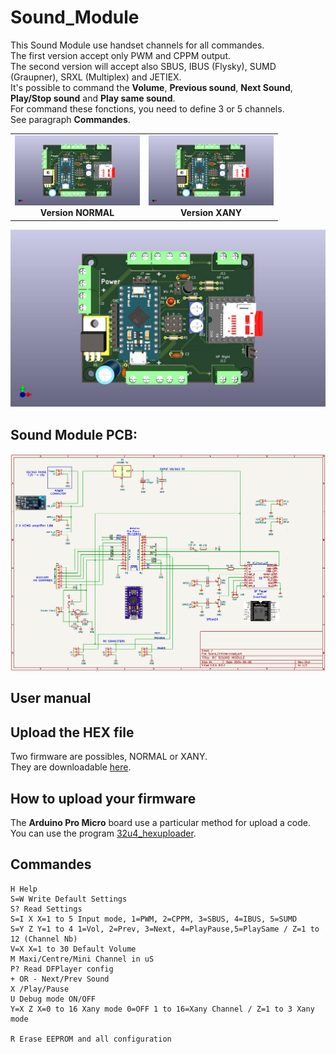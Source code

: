 # Sound_Module

This Sound Module use handset channels for all commandes.  
The first version accept only PWM and CPPM output.  
The second version will accept also SBUS, IBUS (Flysky), SUMD (Graupner), SRXL (Multiplex) and JETIEX.  
It's possible to command the **Volume**, **Previous sound**, **Next Sound**, **Play/Stop sound** and **Play same sound**.  
For command these fonctions, you need to define 3 or 5 channels.  
See paragraph **Commandes**. 

<table cellspacing=0>
  <tr>
    <td align=center width=200><a href="https://github.com/pierrotm777/Sound_Module/blob/main/Hardware1/README.md"><img src="https://github.com/pierrotm777/Sound_Module/blob/main/Sound_ChristianTop.jpg" border="0" name="submit" title="Fc16 Transmitter" alt="Fc16 Transmitter"/></a><br><b>Version NORMAL</b></td>
	<td align=center width=200><a href="https://github.com/pierrotm777/Sound_Module/blob/main/Hardware2/README.md"><img src="https://github.com/pierrotm777/Sound_Module/blob/main/Sound_ChristianTop.jpg" border="0" name="submit" title="Fc16 Transmitter" alt="Fc16 Transmitter"/></a><br><b>Version XANY</b></td>

  </tr>
</table> 

![Top View](https://github.com/pierrotm777/Sound_Module/blob/main/Sound_ChristianTop.jpg)  

## Sound Module PCB:
![Schematic](https://github.com/pierrotm777/Sound_Module/blob/main/Hardware1/Sound_Module_v1.0.png)

## User manual


## Upload the HEX file
Two firmware are possibles, NORMAL or XANY.  
They are downloadable [here](https://github.com/pierrotm777/Sound_Module/tree/main/Firmware).  

## How to upload your firmware
The **Arduino Pro Micro** board use a particular method for upload a code.  
You can use the program [32u4_hexuploader](https://github.com/uriba107/32u4_hexuploader).


## Commandes
```SOUND_MODULE V1.0 [Use RC_NANY libs] (C) pierrotm777
H Help
S=W Write Default Settings
S? Read Settings
S=I X X=1 to 5 Input mode, 1=PWM, 2=CPPM, 3=SBUS, 4=IBUS, 5=SUMD
S=Y Z Y=1 to 4 1=Vol, 2=Prev, 3=Next, 4=PlayPause,5=PlaySame / Z=1 to 12 (Channel Nb)
V=X X=1 to 30 Default Volume
M Maxi/Centre/Mini Channel in uS
P? Read DFPlayer config
+ OR - Next/Prev Sound
X /Play/Pause
U Debug mode ON/OFF
Y=X Z X=0 to 16 Xany mode 0=OFF 1 to 16=Xany Channel / Z=1 to 3 Xany mode
  
R Erase EEPROM and all configuration

```

